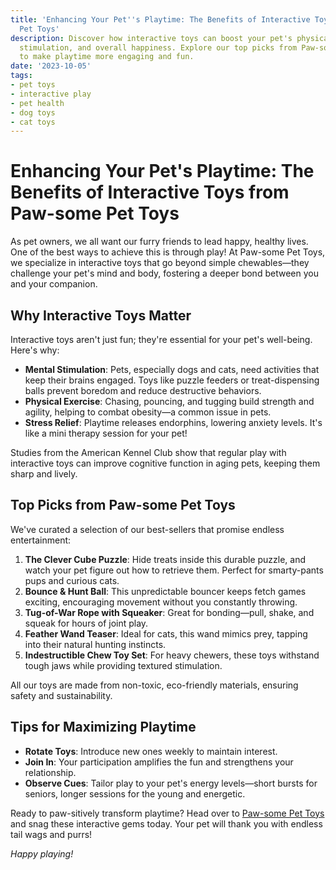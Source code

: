 ```yaml
---
title: 'Enhancing Your Pet''s Playtime: The Benefits of Interactive Toys from Paw-some
  Pet Toys'
description: Discover how interactive toys can boost your pet's physical health, mental
  stimulation, and overall happiness. Explore our top picks from Paw-some Pet Toys
  to make playtime more engaging and fun.
date: '2023-10-05'
tags:
- pet toys
- interactive play
- pet health
- dog toys
- cat toys
---
```


# Enhancing Your Pet's Playtime: The Benefits of Interactive Toys from Paw-some Pet Toys

As pet owners, we all want our furry friends to lead happy, healthy lives. One of the best ways to achieve this is through play! At Paw-some Pet Toys, we specialize in interactive toys that go beyond simple chewables—they challenge your pet's mind and body, fostering a deeper bond between you and your companion.

## Why Interactive Toys Matter

Interactive toys aren't just fun; they're essential for your pet's well-being. Here's why:

- **Mental Stimulation**: Pets, especially dogs and cats, need activities that keep their brains engaged. Toys like puzzle feeders or treat-dispensing balls prevent boredom and reduce destructive behaviors.
- **Physical Exercise**: Chasing, pouncing, and tugging build strength and agility, helping to combat obesity—a common issue in pets.
- **Stress Relief**: Playtime releases endorphins, lowering anxiety levels. It's like a mini therapy session for your pet!

Studies from the American Kennel Club show that regular play with interactive toys can improve cognitive function in aging pets, keeping them sharp and lively.

## Top Picks from Paw-some Pet Toys

We've curated a selection of our best-sellers that promise endless entertainment:

1. **The Clever Cube Puzzle**: Hide treats inside this durable puzzle, and watch your pet figure out how to retrieve them. Perfect for smarty-pants pups and curious cats.
2. **Bounce & Hunt Ball**: This unpredictable bouncer keeps fetch games exciting, encouraging movement without you constantly throwing.
3. **Tug-of-War Rope with Squeaker**: Great for bonding—pull, shake, and squeak for hours of joint play.
4. **Feather Wand Teaser**: Ideal for cats, this wand mimics prey, tapping into their natural hunting instincts.
5. **Indestructible Chew Toy Set**: For heavy chewers, these toys withstand tough jaws while providing textured stimulation.

All our toys are made from non-toxic, eco-friendly materials, ensuring safety and sustainability.

## Tips for Maximizing Playtime

- **Rotate Toys**: Introduce new ones weekly to maintain interest.
- **Join In**: Your participation amplifies the fun and strengthens your relationship.
- **Observe Cues**: Tailor play to your pet's energy levels—short bursts for seniors, longer sessions for the young and energetic.

Ready to paw-sitively transform playtime? Head over to [Paw-some Pet Toys](https://pawsomepettoys.com) and snag these interactive gems today. Your pet will thank you with endless tail wags and purrs!

*Happy playing!*
